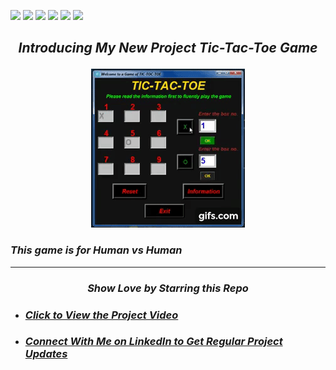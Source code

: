 ![](https://img.shields.io/badge/Programming_Language-Python-blue.svg)
![](https://img.shields.io/badge/Main_Tool_Used-Tkinter-red.svg)
![](https://img.shields.io/badge/Tic_Tac_Toe-Human_vs_Human-orange.svg)
![](https://img.shields.io/badge/Mode-Dark_Mode-gold.svg)
![](https://img.shields.io/badge/Python_Version-3.7-brown.svg)
![](https://img.shields.io/badge/Status-Complete-green.svg)


## <p align="center">***_Introducing My New Project Tic-Tac-Toe Game_*** </p>

<p align="center"><img src="tic-tac-toe-gif.gif"></p>

### ***_This game is for Human vs Human_***

***

### <p align="center">***_Show Love by Starring this Repo_***</p>

- ### ***_[Click to View the Project Video](https://youtu.be/Nw1uP5n_eaw)_***

- ### ***_[Connect With Me on LinkedIn to Get Regular Project Updates](https://www.linkedin.com/in/samarpan-dasgupta-4aa1061b0/ "LCO")_***